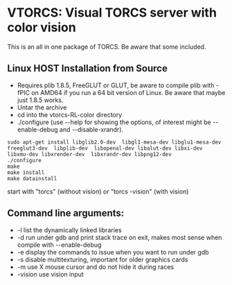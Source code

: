 # VTORCS: Visual TORCS server with color vision
This is an all in one package of TORCS. Be aware that some included.

## Linux HOST Installation from Source

- Requires plib 1.8.5, FreeGLUT or GLUT, be aware to compile plib with -fPIC
  on AMD64 if you run a 64 bit version of Linux. Be aware that maybe just
  1.8.5 works.
- Untar the archive
- cd into the vtorcs-RL-color directory
- ./configure (use --help for showing the options, of interest might be
  --enable-debug and --disable-xrandr).

```
sudo apt-get install libglib2.0-dev  libgl1-mesa-dev libglu1-mesa-dev  freeglut3-dev  libplib-dev  libopenal-dev libalut-dev libxi-dev libxmu-dev libxrender-dev  libxrandr-dev libpng12-dev
./configure
make
make install
make datainstall
```
start with "torcs" (without vision) or "torcs -vision" (with vision)


## Command line arguments:
* -l list the dynamically linked libraries
* -d run under gdb and print stack trace on exit, makes most sense when compile
     with --enable-debug
* -e display the commands to issue when you want to run under gdb
* -s disable multitexturing, important for older graphics cards
* -m use X mouse cursor and do not hide it during races
* -vision use vision input
